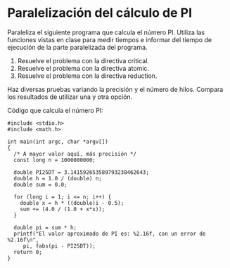
# Paralelización del cálculo de PI

Paraleliza el siguiente programa que calcula el número PI. Utiliza las funciones vistas en clase para medir tiempos e informar del tiempo de ejecución de la parte paralelizada del programa.

 1. Resuelve el problema con la directiva critical.
 2. Resuelve el problema con la directiva atomic.
 3. Resuelve el problema con la directiva reduction.
 
Haz diversas pruebas variando la precisión y el número de hilos. Compara los resultados de utilizar una y otra opción.

Código que calcula el número PI:

```
#include <stdio.h>
#include <math.h>
 
int main(int argc, char *argv[])
{
  /* A mayor valor aquí, más precisión */
  const long n = 1000000000;
  
  double PI25DT = 3.141592653589793238462643;
  double h = 1.0 / (double) n;
  double sum = 0.0;
  
  for (long i = 1; i <= n; i++) {
    double x = h * ((double)i - 0.5);
    sum += (4.0 / (1.0 + x*x));
  }
  
  double pi = sum * h;
  printf("El valor aproximado de PI es: %2.16f, con un error de %2.16f\n",
	 pi, fabs(pi - PI25DT));
  return 0;
}
```

